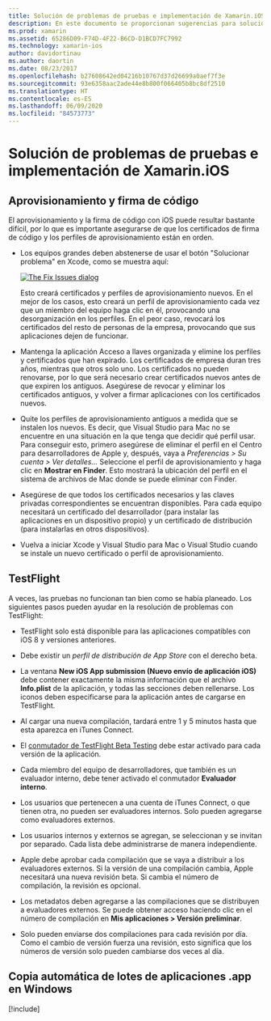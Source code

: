```yaml
---
title: Solución de problemas de pruebas e implementación de Xamarin.iOS
description: En este documento se proporcionan sugerencias para solucionar problemas relacionados con la firma de código y el aprovisionamiento, TestFlight y la copia del lote de aplicaciones de iOS desde el host de compilación de Mac en Windows.
ms.prod: xamarin
ms.assetid: 65286D09-F74D-4F22-B6CD-D1BCD7FC7992
ms.technology: xamarin-ios
author: davidortinau
ms.author: daortin
ms.date: 08/23/2017
ms.openlocfilehash: b27608642ed04216b10767d37d26699a0aef7f3e
ms.sourcegitcommit: 93e6358aac2ade44e8b800f066405b8bc8df2510
ms.translationtype: HT
ms.contentlocale: es-ES
ms.lasthandoff: 06/09/2020
ms.locfileid: "84573773"
---
```

# <a name="xamarinios-testing-and-deployment---troubleshooting"></a>Solución de problemas de pruebas e implementación de Xamarin.iOS

## <a name="code-signing--provisioning"></a>Aprovisionamiento y firma de código

El aprovisionamiento y la firma de código con iOS puede resultar bastante difícil, por lo que es importante asegurarse de que los certificados de firma de código y los perfiles de aprovisionamiento están en orden.

- Los equipos grandes deben abstenerse de usar el botón "Solucionar problema" en Xcode, como se muestra aquí:

    [![](troubleshooting-images/fixissue.png "The Fix Issues dialog")](troubleshooting-images/fixissue.png#lightbox)

    Esto creará certificados y perfiles de aprovisionamiento nuevos. En el mejor de los casos, esto creará un perfil de aprovisionamiento cada vez que un miembro del equipo haga clic en él, provocando una desorganización en los perfiles. En el peor caso, revocará los certificados del resto de personas de la empresa, provocando que sus aplicaciones dejen de funcionar.

- Mantenga la aplicación Acceso a llaves organizada y elimine los perfiles y certificados que han expirado. Los certificados de empresa duran tres años, mientras que otros solo uno. Los certificados no pueden renovarse, por lo que será necesario crear certificados nuevos antes de que expiren los antiguos. Asegúrese de revocar y eliminar los certificados antiguos, y volver a firmar aplicaciones con los certificados nuevos.

- Quite los perfiles de aprovisionamiento antiguos a medida que se instalen los nuevos. Es decir, que Visual Studio para Mac no se encuentre en una situación en la que tenga que decidir qué perfil usar. Para conseguir esto, primero asegúrese de eliminar el perfil en el Centro para desarrolladores de Apple y, después, vaya a *Preferencias > Su cuenta > Ver detalles...* Seleccione el perfil de aprovisionamiento y haga clic en **Mostrar en Finder**. Esto mostrará la ubicación del perfil en el sistema de archivos de Mac donde se puede eliminar con Finder.

- Asegúrese de que todos los certificados necesarios y las claves privadas correspondientes se encuentran disponibles. Para cada equipo necesitará un certificado del desarrollador (para instalar las aplicaciones en un dispositivo propio) y un certificado de distribución (para instalarlas en otros dispositivos).

- Vuelva a iniciar Xcode y Visual Studio para Mac o Visual Studio cuando se instale un nuevo certificado o perfil de aprovisionamiento.

## <a name="testflight"></a>TestFlight

A veces, las pruebas no funcionan tan bien como se había planeado.  Los siguientes pasos pueden ayudar en la resolución de problemas con TestFlight:

- TestFlight solo está disponible para las aplicaciones compatibles con iOS 8 y versiones anteriores.

- Debe existir un *perfil de distribución de App Store* con el derecho beta.

- La ventana **New iOS App submission (Nuevo envío de aplicación iOS)** debe contener exactamente la misma información que el archivo **Info.plist** de la aplicación, y todas las secciones deben rellenarse. Los iconos deben especificarse para la aplicación antes de cargarse en TestFlight.

- Al cargar una nueva compilación, tardará entre 1 y 5 minutos hasta que esta aparezca en iTunes Connect.

- El [conmutador de TestFlight Beta Testing](~/ios/deploy-test/testflight.md#beta-testing) debe estar activado para cada versión de la aplicación.

- Cada miembro del equipo de desarrolladores, que también es un evaluador interno, debe tener activado el conmutador **Evaluador interno**.

- Los usuarios que pertenecen a una cuenta de iTunes Connect, o que tienen otra, no pueden ser evaluadores internos. Solo pueden agregarse como evaluadores externos.

- Los usuarios internos y externos se agregan, se seleccionan y se invitan por separado. Cada lista debe administrarse de manera independiente.

- Apple debe aprobar cada compilación que se vaya a distribuir a los evaluadores externos. Si la versión de una compilación cambia, Apple necesitará una nueva revisión beta. Si cambia el número de compilación, la revisión es opcional.

- Los metadatos deben agregarse a las compilaciones que se distribuyen a evaluadores externos. Se puede obtener acceso haciendo clic en el número de compilación en **Mis aplicaciones > Versión preliminar**.

- Solo pueden enviarse dos compilaciones para cada revisión por día. Como el cambio de versión fuerza una revisión, esto significa que los números de versión solo pueden cambiarse dos veces al día.

<a name="Automatically_copy_app_bundles_back_to_Windows"></a>

## <a name="automatically-copy-app-bundles-back-to-windows"></a>Copia automática de lotes de aplicaciones .app en Windows

[!include[](~/ios/includes/copy-app-bundle-to-windows.md)]
